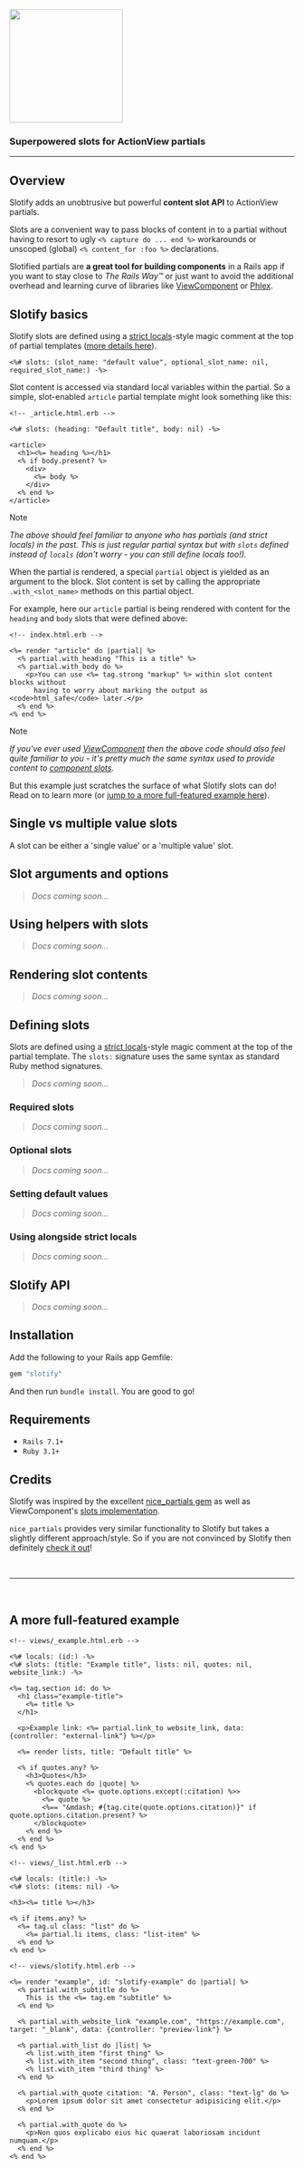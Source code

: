 <img src=".github/assets/slotify_wordmark.svg" width="200">

### Superpowered slots for ActionView partials

---

## Overview 

Slotify adds an unobtrusive but powerful **content slot API** to ActionView partials.

Slots are a convenient way to pass blocks of content in to a partial without having to resort to ugly `<% capture do ... end %>` workarounds or unscoped (global) `<% content_for :foo %>` declarations.

Slotified partials are **a great tool for building components** in a Rails app if you want to stay close to _The Rails Way™️_ or just want to avoid the additional overhead and learning curve of libraries like [ViewComponent](https://viewcomponent.org/) or [Phlex](https://www.phlex.fun/).

### 

## Slotify basics

Slotify slots are defined using a [strict locals](https://guides.rubyonrails.org/action_view_overview.html#strict-locals)-style magic comment at the top of partial templates ([more details here](#defining-slots)).

```erb
<%# slots: (slot_name: "default value", optional_slot_name: nil, required_slot_name:) -%>
```

Slot content is accessed via standard local variables within the partial. So a simple, slot-enabled `article` partial template might look something like this:

```erb
<!-- _article.html.erb -->

<%# slots: (heading: "Default title", body: nil) -%>

<article>
  <h1><%= heading %></h1>
  <% if body.present? %>
    <div>
      <%= body %>
    </div>
  <% end %>
</article>
```

> [!NOTE]
> _The above should feel familiar to anyone who has partials (and strict locals) in the past. This is just regular partial syntax but with `slots` defined instead of `locals` (don't worry - you can still define locals too!)._

When the partial is rendered, a special `partial` object is yielded as an argument to the block. Slot content is set by calling the appropriate `.with_<slot_name>` methods on this partial object.

For example, here our `article` partial is being rendered with content for the `heading` and `body` slots that were defined above:

```erb
<!-- index.html.erb -->

<%= render "article" do |partial| %>
  <% partial.with_heading "This is a title" %>
  <% partial.with_body do %>
    <p>You can use <%= tag.strong "markup" %> within slot content blocks without
      having to worry about marking the output as <code>html_safe</code> later.</p>
  <% end %>
<% end %>
```

> [!NOTE]
> _If you've ever used [ViewComponent](https://viewcomponent.org) then the above code should also feel quite familiar to you - it's pretty much the same syntax used to provide content to [component slots](https://viewcomponent.org/guide/slots.html)._

But this example just scratches the surface of what Slotify slots can do! Read on to learn more (or [jump to a more full-featured example here](#full-example)).

## Single vs multiple value slots

A slot can be either a 'single value' or a 'multiple value' slot.

## Slot arguments and options

> _Docs coming soon..._ 

## Using helpers with slots

> _Docs coming soon..._ 

## Rendering slot contents

> _Docs coming soon..._ 

<a name="defining-slots" id="defining-slots"></a>
## Defining slots

Slots are defined using a [strict locals](https://guides.rubyonrails.org/action_view_overview.html#strict-locals)-style magic comment at the top of the partial template. The `slots:` signature uses the same syntax as standard Ruby method signatures.

> _Docs coming soon..._ 

### Required slots

> _Docs coming soon..._ 

### Optional slots

> _Docs coming soon..._ 

### Setting default values

> _Docs coming soon..._ 

### Using alongside strict locals

> _Docs coming soon..._

## Slotify API

> _Docs coming soon..._ 

## Installation

Add the following to your Rails app Gemfile:

```rb
gem "slotify"
```

And then run `bundle install`. You are good to go!

## Requirements

* `Rails 7.1+`
* `Ruby 3.1+`

## Credits

Slotify was inspired by the excellent [nice_partials gem](https://github.com/bullet-train-co/nice_partials) as well as ViewComponent's [slots implementation](https://viewcomponent.org/guide/slots.html).

`nice_partials` provides very similar functionality to Slotify but takes a slightly different approach/style. So if you are not convinced by Slotify then definitely [check it out](https://github.com/bullet-train-co/nice_partials)!

<br>

--- 

<br>
<a name="full-example" id="full-example"></a>

## A more full-featured example

```erb
<!-- views/_example.html.erb -->

<%# locals: (id:) -%>
<%# slots: (title: "Example title", lists: nil, quotes: nil, website_link:) -%>

<%= tag.section id: do %>
  <h1 class="example-title">
    <%= title %>
  </h1>
  
  <p>Example link: <%= partial.link_to website_link, data: {controller: "external-link"} %></p>

  <%= render lists, title: "Default title" %>

  <% if quotes.any? %>
    <h3>Quotes</h3>
    <% quotes.each do |quote| %>
      <blockquote <%= quote.options.except(:citation) %>>
        <%= quote %>
        <%== "&mdash; #{tag.cite(quote.options.citation)}" if quote.options.citation.present? %>
      </blockquote>
    <% end %>
  <% end %>
<% end %>
```

```erb
<!-- views/_list.html.erb -->

<%# locals: (title:) -%>
<%# slots: (items: nil) -%>
 
<h3><%= title %></h3>

<% if items.any? %>
  <%= tag.ul class: "list" do %>
    <%= partial.li items, class: "list-item" %>
  <% end %>
<% end %>
```

```erb
<!-- views/slotify.html.erb -->

<%= render "example", id: "slotify-example" do |partial| %>
  <% partial.with_subtitle do %>
    This is the <%= tag.em "subtitle" %>
  <% end %>

  <% partial.with_website_link "example.com", "https://example.com", target: "_blank", data: {controller: "preview-link"} %>

  <% partial.with_list do |list| %>
    <% list.with_item "first thing" %> 
    <% list.with_item "second thing", class: "text-green-700" %>
    <% list.with_item "third thing" %>
  <% end %>

  <% partial.with_quote citation: "A. Person", class: "text-lg" do %>
    <p>Lorem ipsum dolor sit amet consectetur adipisicing elit.</p>
  <% end %>

  <% partial.with_quote do %>
    <p>Non quos explicabo eius hic quaerat laboriosam incidunt numquam.</p>
  <% end %>
<% end %>
```


